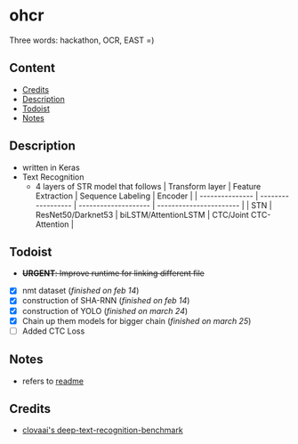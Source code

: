 # ohcr
Three words: hackathon, OCR, EAST =)

## Content
* [Credits](#credits)
* [Description](#description)
* [Todoist](#todoist)
* [Notes](#notes)

## Description
- written in Keras
- Text Recognition
  - 4 layers of STR model that follows
      | Transform layer | Feature Extraction | Sequence Labeling    | Encoder                 |
      | --------------- | ------------------ | -------------------- | ----------------------- |
      | STN             | ResNet50/Darknet53 | biLSTM/AttentionLSTM | CTC/Joint CTC-Attention |

## Todoist
* ~~__URGENT__: Improve runtime for linking different file~~
* [x] nmt dataset (_finished on feb 14_)
* [x] construction of SHA-RNN (_finished on feb 14_)
* [x] construction of YOLO (_finished on march 24_)
* [x] Chain up them models for bigger chain (_finished on march 25_)
* [ ] Added CTC Loss

## Notes
- refers to [readme](helper/README)
## Credits
* [clovaai's deep-text-recognition-benchmark](https://github.com/clovaai/deep-text-recognition-benchmark)
